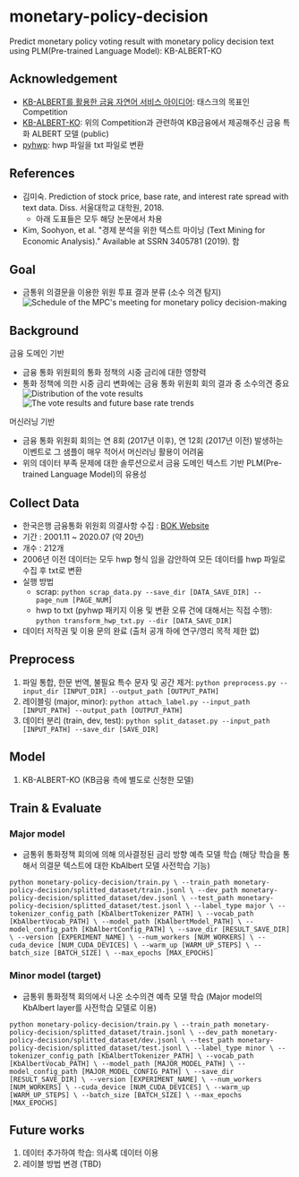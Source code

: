 # monetary-policy-decision
Predict monetary policy voting result with monetary policy decision text using PLM(Pre-trained Language Model): KB-ALBERT-KO

## Acknowledgement
- [KB-ALBERT를 활용한 금융 자연어 서비스 아이디어](http://www.kbdatory.com/competitions/list): 태스크의 목표인 Competition
- [KB-ALBERT-KO](https://github.com/KB-Bank-AI/KB-ALBERT-KO): 위의 Competition과 관련하여 KB금융에서 제공해주신 금융 특화 ALBERT 모델 (public)
- [pyhwp](https://pypi.org/project/pyhwp/): hwp 파일을 txt 파일로 변환

## References
- 김미숙. Prediction of stock price, base rate, and interest rate spread with text data. Diss. 서울대학교 대학원, 2018.
  - 아래 도표들은 모두 해당 논문에서 차용
- Kim, Soohyon, et al. "경제 분석을 위한 텍스트 마이닝 (Text Mining for Economic Analysis)." Available at SSRN 3405781 (2019).
함

## Goal
- 금통위 의결문을 이용한 위원 투표 결과 분류 (소수 의견 탐지)
![Schedule of the MPC's meeting for monetary policy decision-making](https://user-images.githubusercontent.com/20228736/92293687-621a2180-ef60-11ea-9b1b-5441d66406b6.png)

## Background
금융 도메인 기반
- 금융 통화 위원회의 통화 정책의 시중 금리에 대한 영향력 
- 통화 정책에 의한 시중 금리 변화에는 금융 통화 위원회 회의 결과 중 소수의견 중요
![Distribution of the vote results](https://user-images.githubusercontent.com/20228736/92293621-e9b36080-ef5f-11ea-92fd-20311625f6d9.png)
![The vote results and future base rate trends](https://user-images.githubusercontent.com/20228736/92293630-f46df580-ef5f-11ea-8ae0-cf92d4b8487b.png)


머신러닝 기반
- 금융 통화 위원회 회의는 연 8회 (2017년 이후), 연 12회 (2017년 이전) 발생하는 이벤트로 그 샘플이 매우 적어서 머신러닝 활용이 어려움
- 위의 데이터 부족 문제에 대한 솔루션으로서 금융 도메인 텍스트 기반 PLM(Pre-trained Language Model)의 유용성 

## Collect Data
- 한국은행 금융통화 위원회 의결사항 수집 : [BOK Website](https://www.bok.or.kr/portal/bbs/P0000093/list.do?menuNo=200789)
- 기간 : 2001.11 ~ 2020.07 (약 20년)
- 개수 : 212개
- 2006년 이전 데이터는 모두 hwp 형식 임을 감안하여 모든 데이터를 hwp 파일로 수집 후 txt로 변환
- 실행 방법
  - scrap: `python scrap_data.py --save_dir [DATA_SAVE_DIR] --page_num [PAGE_NUM]`
  - hwp to txt (pyhwp 패키지 이용 및 변환 오류 건에 대해서는 직접 수행): `python transform_hwp_txt.py --dir [DATA_SAVE_DIR]`
- 데이터 저작권 및 이용 문의 완료 (출처 공개 하에 연구/영리 목적 제한 없)

## Preprocess
1. 파일 통합, 한문 번역, 불필요 특수 문자 및 공간 제거: `python preprocess.py --input_dir [INPUT_DIR] --output_path [OUTPUT_PATH]`
3. 레이블링 (major, minor): `python attach_label.py --input_path [INPUT_PATH] --output_path [OUTPUT_PATH]`
4. 데이터 분리 (train, dev, test): `python split_dataset.py --input_path [INPUT_PATH] --save_dir [SAVE_DIR]`

## Model
1. KB-ALBERT-KO (KB금융 측에 별도로 신청한 모델)

## Train & Evaluate

### Major model
- 금통위 통화정책 회의에 의해 의사결정된 금리 방향 예측 모델 학습 (해당 학습을 통해서 의결문 텍스트에 대한 KbAlbert 모델 사전학습 기능)

`python monetary-policy-decision/train.py \
--train_path monetary-policy-decision/splitted_dataset/train.jsonl \
--dev_path monetary-policy-decision/splitted_dataset/dev.jsonl \
--test_path monetary-policy-decision/splitted_dataset/test.jsonl \
--label_type major \
--tokenizer_config_path [KbAlbertTokenizer_PATH] \
--vocab_path [KbAlbertVocab_PATH] \
--model_path [KbAlbertModel_PATH] \
--model_config_path [KbAlbertConfig_PATH] \
--save_dir [RESULT_SAVE_DIR] \
--version [EXPERIMENT_NAME] \
--num_workers [NUM_WORKERS] \
--cuda_device [NUM_CUDA_DEVICES] \
--warm_up [WARM_UP_STEPS] \
--batch_size [BATCH_SIZE] \
--max_epochs [MAX_EPOCHS]`

### Minor model (target)
- 금통위 통화정책 회의에서 나온 소수의견 예측 모델 학습 (Major model의 KbAlbert layer를 사전학습 모델로 이용)

`python monetary-policy-decision/train.py \
--train_path monetary-policy-decision/splitted_dataset/train.jsonl \
--dev_path monetary-policy-decision/splitted_dataset/dev.jsonl \
--test_path monetary-policy-decision/splitted_dataset/test.jsonl \
--label_type minor \
--tokenizer_config_path [KbAlbertTokenizer_PATH] \
--vocab_path [KbAlbertVocab_PATH] \
--model_path [MAJOR_MODEL_PATH] \
--model_config_path [MAJOR_MODEL_CONFIG_PATH] \
--save_dir [RESULT_SAVE_DIR] \
--version [EXPERIMENT_NAME] \
--num_workers [NUM_WORKERS] \
--cuda_device [NUM_CUDA_DEVICES] \
--warm_up [WARM_UP_STEPS] \
--batch_size [BATCH_SIZE] \
--max_epochs [MAX_EPOCHS]`

## Future works
1. 데이터 추가하여 학습: 의사록 데이터 이용
2. 레이블 방법 변경 (TBD)